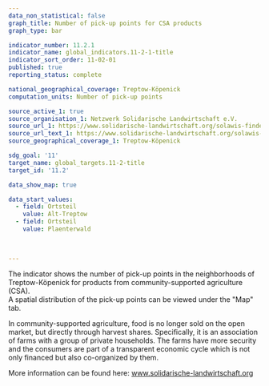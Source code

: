 ```yaml
---
data_non_statistical: false
graph_title: Number of pick-up points for CSA products
graph_type: bar

indicator_number: 11.2.1
indicator_name: global_indicators.11-2-1-title
indicator_sort_order: 11-02-01
published: true
reporting_status: complete

national_geographical_coverage: Treptow-Köpenick 
computation_units: Number of pick-up points

source_active_1: true 
source_organisation_1: Netzwerk Solidarische Landwirtschaft e.V.
source_url_1: https://www.solidarische-landwirtschaft.org/solawis-finden/karte/#/
source_url_text_1: https://www.solidarische-landwirtschaft.org/solawis-finden/karte/#/
source_geographical_coverage_1: Treptow-Köpenick 

sdg_goal: '11'
target_name: global_targets.11-2-title
target_id: '11.2'

data_show_map: true

data_start_values:
  - field: Ortsteil
    value: Alt-Treptow
  - field: Ortsteil
    value: Plaenterwald
    
    

---
```


The indicator shows the number of pick-up points in the neighborhoods of Treptow-Köpenick for products from community-supported agriculture (CSA). <br>
A spatial distribution of the pick-up points can be viewed under the "Map" tab. <br>

In community-supported agriculture, food is no longer sold on the open market, but directly through harvest shares. 
Specifically, it is an association of farms with a group of private households. 
The farms have more security and the consumers are part of a transparent economic cycle which is not only financed but also co-organized by them. <br>

More information can be found here: <a href="https://www.solidarische-landwirtschaft.org/startseite">www.solidarische-landwirtschaft.org</a>
